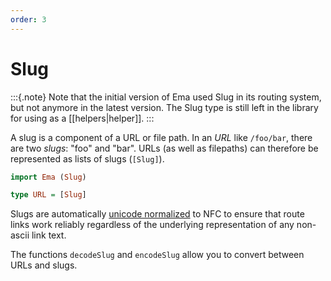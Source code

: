 ```yaml
---
order: 3
---
```

# Slug

:::{.note}
Note that the initial version of Ema used Slug in its routing system, but not anymore in the latest version. The Slug type is still left in the library for using as a [[helpers|helper]].
:::

A slug is a component of a URL or file path. In an _URL_ like `/foo/bar`, there are two _slugs_: "foo" and "bar". URLs (as well as filepaths) can therefore be represented as lists of slugs (`[Slug]`).

```haskell
import Ema (Slug)

type URL = [Slug]
```

Slugs are automatically [unicode normalized](https://www.unicode.org/faq/normalization.html) to NFC to ensure that route links work reliably regardless of the underlying representation of any non-ascii link text.

The functions `decodeSlug` and `encodeSlug` allow you to convert between URLs and slugs.
